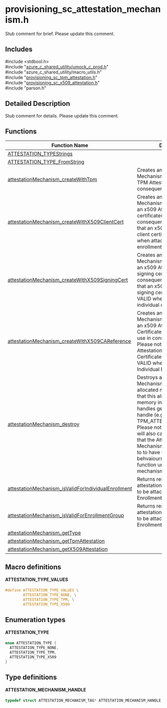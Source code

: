 # provisioning_sc_attestation_mechanism.h 

Stub comment for brief. Please update this comment.

## Includes

\#include <stdbool.h>  
\#include "[azure_c_shared_utility/umock_c_prod.h](umock-c-prod-h.md)"  
\#include "azure_c_shared_utility/macro_utils.h"  
\#include "[provisioning_sc_tpm_attestation.h](provisioning-sc-tpm-attestation-h.md)"  
\#include "[provisioning_sc_x509_attestation.h](provisioning-sc-x509-attestation-h.md)"  
\#include "parson.h"  

## Detailed Description

Stub comment for details. Please update this comment.

## Functions

Function Name                  | Description                                
--------------------------------|---------------------------------------------
[ATTESTATION_TYPEStrings](./provisioning-sc-attestation-mechanism-h/attestation-typestrings.md)            | 
[ATTESTATION_TYPE_FromString](./provisioning-sc-attestation-mechanism-h/attestation-type-fromstring.md)            | 
[attestationMechanism_createWithTpm](./provisioning-sc-attestation-mechanism-h/attestationmechanism-createwithtpm.md)            | Creates an Attestation Mechanism handle that uses a TPM Attestation for use in consequent APIs.
[attestationMechanism_createWithX509ClientCert](./provisioning-sc-attestation-mechanism-h/attestationmechanism-createwithx509clientcert.md)            | Creates an Attestation Mechanism handle that uses an x509 Attestation with client certificate(s) for use in consequent APIs. Please note that an x509 Attestation with a client certificate is NOT VALID when attached to an enrollment group.
[attestationMechanism_createWithX509SigningCert](./provisioning-sc-attestation-mechanism-h/attestationmechanism-createwithx509signingcert.md)            | Creates an Attestation Mechanism handle that uses an x509 Attestation with signing certificate(s) for use in consequent APIs. Please note that an x509 Attestation with a signing certificate is NOT VALID when attached to an individual enrollment.
[attestationMechanism_createWithX509CAReference](./provisioning-sc-attestation-mechanism-h/attestationmechanism-createwithx509careference.md)            | Creates an Attestation Mechanism handle that uses an x509 Attestation with CA Certificate Reference(s) for use in consequent APIs. Please note that an x509 Attestation with a CA Certificate Reference is NOT VALID when attached to an Individual Enrollment.
[attestationMechanism_destroy](./provisioning-sc-attestation-mechanism-h/attestationmechanism-destroy.md)            | Destroys an Attestation Mechanism handle, freeing all allocated memory. Please note that this also includes any memory in more specific handles generated from the handle (e.g. TPM_ATTESTATION_HANDLE). Please note further that this will also cause any Enrollment that the Attestation Mechanism has been attached to to have unexpected behvaiours. Do not use this function unless the attestation mechanism is unattached.
[attestationMechanism_isValidForIndividualEnrollment](./provisioning-sc-attestation-mechanism-h/attestationmechanism-isvalidforindividualenrollment.md)            | Returns result indicating if an attestation mechanism is valid to be attached to an Individual Enrollment.
[attestationMechanism_isValidForEnrollmentGroup](./provisioning-sc-attestation-mechanism-h/attestationmechanism-isvalidforenrollmentgroup.md)            | Returns result indicating if an attestation mechanism is valid to be attached to an Enrollment Group.
[attestationMechanism_getType](./provisioning-sc-attestation-mechanism-h/attestationmechanism-gettype.md)            | 
[attestationMechanism_getTpmAttestation](./provisioning-sc-attestation-mechanism-h/attestationmechanism-gettpmattestation.md)            | 
[attestationMechanism_getX509Attestation](./provisioning-sc-attestation-mechanism-h/attestationmechanism-getx509attestation.md)            | 

## Macro definitions

#### ATTESTATION_TYPE_VALUES

```C
#define ATTESTATION_TYPE_VALUES \
        ATTESTATION_TYPE_NONE, \
        ATTESTATION_TYPE_TPM, \
        ATTESTATION_TYPE_X509 
```

## Enumeration types

#### ATTESTATION_TYPE

```C
enum ATTESTATION_TYPE {
  ATTESTATION_TYPE_NONE,
  ATTESTATION_TYPE_TPM,
  ATTESTATION_TYPE_X509
}
```

## Type definitions

#### ATTESTATION_MECHANISM_HANDLE

```C
typedef struct ATTESTATION_MECHANISM_TAG* ATTESTATION_MECHANISM_HANDLE;
```

